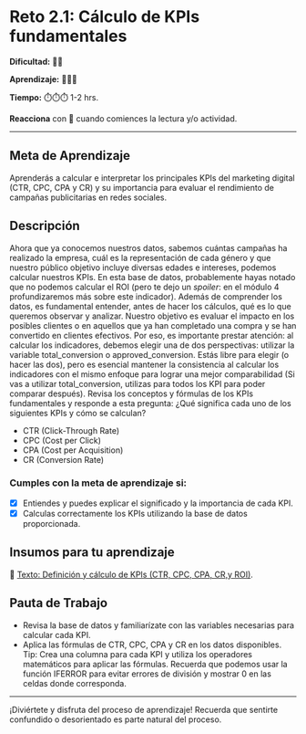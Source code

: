 # Reto 2.1: Cálculo de KPIs fundamentales


**Dificultad:** 🌻🌻


**Aprendizaje:** 🍯🍯🍯


**Tiempo:** ⏱️️⏱️️⏱️️ 1-2 hrs.


**Reacciona** con 👀 cuando comiences la lectura y/o actividad.


---


## Meta de Aprendizaje
Aprenderás a calcular e interpretar los principales KPIs del marketing digital (CTR, CPC, CPA y CR) y su importancia para evaluar el rendimiento de campañas publicitarias en redes sociales.


## Descripción
Ahora que ya conocemos nuestros datos, sabemos cuántas campañas ha realizado la empresa, cuál es la representación de cada género y que nuestro público objetivo incluye diversas edades e intereses, podemos calcular nuestros KPIs. En esta base de datos, probablemente hayas notado que no podemos calcular el ROI (pero te dejo un *spoiler*: en el módulo 4 profundizaremos más sobre este indicador).
Además de comprender los datos, es fundamental entender, antes de hacer los cálculos, qué es lo que queremos observar y analizar. Nuestro objetivo es evaluar el impacto en los posibles clientes o en aquellos que ya han completado una compra y se han convertido en clientes efectivos. Por eso, es importante prestar atención: al calcular los indicadores, debemos elegir una de dos perspectivas: utilizar la variable total_conversion o approved_conversion. Estás libre para elegir (o hacer las dos), pero es esencial mantener la consistencia al calcular los indicadores con el mismo enfoque para lograr una mejor comparabilidad (Si vas a utilizar total_conversion, utilizas para todos los KPI para poder comparar después).
Revisa los conceptos y fórmulas de los KPIs fundamentales y responde a esta pregunta:
¿Qué significa cada uno de los siguientes KPIs y cómo se calculan?
- CTR (Click-Through Rate)
- CPC (Cost per Click)
- CPA (Cost per Acquisition)
- CR (Conversion Rate)


### Cumples con la meta de aprendizaje si:
- [x] Entiendes y puedes explicar el significado y la importancia de cada KPI.
- [x] Calculas correctamente los KPIs utilizando la base de datos proporcionada.

## Insumos para tu aprendizaje
📄 [Texto: Definición y cálculo de KPIs (CTR, CPC, CPA, CR,y ROI)](https://docs.google.com/document/d/1wFkWk1OzjN3mQ9Re2_d94r4ujUFF0nsOS2aiuyLJ9Xc/edit?usp=sharing).

## Pauta de Trabajo
- Revisa la base de datos y familiarízate con las variables necesarias para calcular cada KPI.
- Aplica las fórmulas de CTR, CPC, CPA y CR en los datos disponibles.
Tip: Crea una columna para cada KPI y utiliza los operadores matemáticos para aplicar las fórmulas. Recuerda que podemos usar la función IFERROR para evitar errores de división y mostrar 0 en las celdas donde corresponda.


---


¡Diviértete y disfruta del proceso de aprendizaje! Recuerda que sentirte confundido o desorientado es parte natural del proceso.